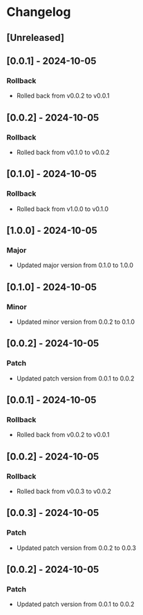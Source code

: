 # Changelog

## [Unreleased]

## [0.0.1] - 2024-10-05
### Rollback
- Rolled back from v0.0.2 to v0.0.1

## [0.0.2] - 2024-10-05
### Rollback
- Rolled back from v0.1.0 to v0.0.2

## [0.1.0] - 2024-10-05
### Rollback
- Rolled back from v1.0.0 to v0.1.0

## [1.0.0] - 2024-10-05
### Major
- Updated major version from 0.1.0 to 1.0.0

## [0.1.0] - 2024-10-05
### Minor
- Updated minor version from 0.0.2 to 0.1.0

## [0.0.2] - 2024-10-05
### Patch
- Updated patch version from 0.0.1 to 0.0.2

## [0.0.1] - 2024-10-05
### Rollback
- Rolled back from v0.0.2 to v0.0.1

## [0.0.2] - 2024-10-05
### Rollback
- Rolled back from v0.0.3 to v0.0.2

## [0.0.3] - 2024-10-05
### Patch
- Updated patch version from 0.0.2 to 0.0.3

## [0.0.2] - 2024-10-05
### Patch
- Updated patch version from 0.0.1 to 0.0.2
